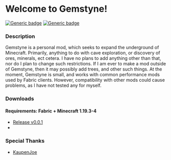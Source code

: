 # Welcome to **Gemstyne**!
[![Generic badge](https://img.shields.io/badge/Release-v0.0.1b0-orange.svg)](https://shields.io/)
[![Generic badge](https://img.shields.io/badge/License-GPL3.0-blue.svg)](https://shields.io/)

### Description
Gemstyne is a personal mod, which seeks to expand the underground of Minecraft. Primarily, anything to do with cave exploration, or discovery of ores, minerals, ect cetera. I have no plans to add anything other than that, nor do I plan to change such restrictions. If I am ever to make a mod outside of Gemstyne, then it may possibly add trees, and other such things. At the moment, Gemstyne is small, and works with common performance mods used by Fabric clients. However, compatibility with other mods could cause problems, as I have not tested any for myself.

### Downloads
#### Requirements: Fabric + Minecraft 1.19.3-4
- [Release v0.0.1](https://github.com/OverzealousLotus/Gemstyne-1.19.4/releases/tag/v0.0.1)
- 
### Special Thanks
- [KaupenJoe](https://www.youtube.com/@ModdingByKaupenjoe)
